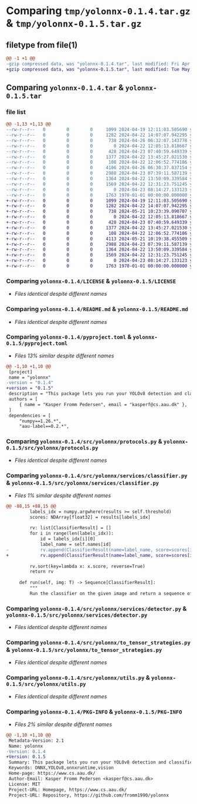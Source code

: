 # Comparing `tmp/yolonnx-0.1.4.tar.gz` & `tmp/yolonnx-0.1.5.tar.gz`

## filetype from file(1)

```diff
@@ -1 +1 @@
-gzip compressed data, was "yolonnx-0.1.4.tar", last modified: Fri Apr 26 06:32:07 2024, max compression
+gzip compressed data, was "yolonnx-0.1.5.tar", last modified: Tue May 21 10:23:39 2024, max compression
```

## Comparing `yolonnx-0.1.4.tar` & `yolonnx-0.1.5.tar`

### file list

```diff
@@ -1,13 +1,13 @@
--rw-r--r--   0        0        0     1099 2024-04-19 12:11:03.505690 yolonnx-0.1.4/LICENSE
--rw-r--r--   0        0        0     1282 2024-04-22 14:07:07.942295 yolonnx-0.1.4/README.md
--rw-r--r--   0        0        0      738 2024-04-26 06:32:07.143778 yolonnx-0.1.4/pyproject.toml
--rw-r--r--   0        0        0        0 2024-04-22 12:05:13.818667 yolonnx-0.1.4/src/yolonnx/__init__.py
--rw-r--r--   0        0        0      428 2024-04-23 07:40:59.649339 yolonnx-0.1.4/src/yolonnx/model.py
--rw-r--r--   0        0        0     1377 2024-04-22 13:45:27.021530 yolonnx-0.1.4/src/yolonnx/protocols.py
--rw-r--r--   0        0        0      108 2024-04-22 12:06:52.774186 yolonnx-0.1.4/src/yolonnx/services/__init__.py
--rw-r--r--   0        0        0     4106 2024-04-26 06:30:37.837154 yolonnx-0.1.4/src/yolonnx/services/classifier.py
--rw-r--r--   0        0        0     2988 2024-04-23 07:39:11.587139 yolonnx-0.1.4/src/yolonnx/services/detector.py
--rw-r--r--   0        0        0     1364 2024-04-22 13:50:09.339584 yolonnx-0.1.4/src/yolonnx/to_tensor_strategies.py
--rw-r--r--   0        0        0     1569 2024-04-22 12:31:23.751245 yolonnx-0.1.4/src/yolonnx/utils.py
--rw-r--r--   0        0        0        0 2024-04-23 08:14:27.133123 yolonnx-0.1.4/tests/__init__.py
--rw-r--r--   0        0        0     1763 1970-01-01 00:00:00.000000 yolonnx-0.1.4/PKG-INFO
+-rw-r--r--   0        0        0     1099 2024-04-19 12:11:03.505690 yolonnx-0.1.5/LICENSE
+-rw-r--r--   0        0        0     1282 2024-04-22 14:07:07.942295 yolonnx-0.1.5/README.md
+-rw-r--r--   0        0        0      738 2024-05-21 10:23:39.090707 yolonnx-0.1.5/pyproject.toml
+-rw-r--r--   0        0        0        0 2024-04-22 12:05:13.818667 yolonnx-0.1.5/src/yolonnx/__init__.py
+-rw-r--r--   0        0        0      428 2024-04-23 07:40:59.649339 yolonnx-0.1.5/src/yolonnx/model.py
+-rw-r--r--   0        0        0     1377 2024-04-22 13:45:27.021530 yolonnx-0.1.5/src/yolonnx/protocols.py
+-rw-r--r--   0        0        0      108 2024-04-22 12:06:52.774186 yolonnx-0.1.5/src/yolonnx/services/__init__.py
+-rw-r--r--   0        0        0     4113 2024-05-21 10:19:38.455509 yolonnx-0.1.5/src/yolonnx/services/classifier.py
+-rw-r--r--   0        0        0     2988 2024-04-23 07:39:11.587139 yolonnx-0.1.5/src/yolonnx/services/detector.py
+-rw-r--r--   0        0        0     1364 2024-04-22 13:50:09.339584 yolonnx-0.1.5/src/yolonnx/to_tensor_strategies.py
+-rw-r--r--   0        0        0     1569 2024-04-22 12:31:23.751245 yolonnx-0.1.5/src/yolonnx/utils.py
+-rw-r--r--   0        0        0        0 2024-04-23 08:14:27.133123 yolonnx-0.1.5/tests/__init__.py
+-rw-r--r--   0        0        0     1763 1970-01-01 00:00:00.000000 yolonnx-0.1.5/PKG-INFO
```

### Comparing `yolonnx-0.1.4/LICENSE` & `yolonnx-0.1.5/LICENSE`

 * *Files identical despite different names*

### Comparing `yolonnx-0.1.4/README.md` & `yolonnx-0.1.5/README.md`

 * *Files identical despite different names*

### Comparing `yolonnx-0.1.4/pyproject.toml` & `yolonnx-0.1.5/pyproject.toml`

 * *Files 13% similar despite different names*

```diff
@@ -1,10 +1,10 @@
 [project]
 name = "yolonnx"
-version = "0.1.4"
+version = "0.1.5"
 description = "This package lets you run your YOLOv8 detection and classification models using ONNXRuntime."
 authors = [
     { name = "Kasper Fromm Pedersen", email = "kasperf@cs.aau.dk" },
 ]
 dependencies = [
     "numpy==1.26.*",
     "aau-label==0.2.*",
```

### Comparing `yolonnx-0.1.4/src/yolonnx/protocols.py` & `yolonnx-0.1.5/src/yolonnx/protocols.py`

 * *Files identical despite different names*

### Comparing `yolonnx-0.1.4/src/yolonnx/services/classifier.py` & `yolonnx-0.1.5/src/yolonnx/services/classifier.py`

 * *Files 1% similar despite different names*

```diff
@@ -88,15 +88,15 @@
         labels_idx = numpy.argwhere(results >= self.threshold)
         scores: NDArray[float32] = results[labels_idx]
 
         rv: list[ClassifierResult] = []
         for i in range(len(labels_idx)):
             id = labels_idx[i][0]
             label_name = self.names[id]
-            rv.append(ClassifierResult(name=label_name, score=scores[i][0]))
+            rv.append(ClassifierResult(name=label_name, score=scores[i][0].item()))
 
         rv.sort(key=lambda x: x.score, reverse=True)
         return rv
 
     def run(self, img: T) -> Sequence[ClassifierResult]:
         """
         Run the classifier on the given image and return a sequence of ClassifierResult objects.
```

### Comparing `yolonnx-0.1.4/src/yolonnx/services/detector.py` & `yolonnx-0.1.5/src/yolonnx/services/detector.py`

 * *Files identical despite different names*

### Comparing `yolonnx-0.1.4/src/yolonnx/to_tensor_strategies.py` & `yolonnx-0.1.5/src/yolonnx/to_tensor_strategies.py`

 * *Files identical despite different names*

### Comparing `yolonnx-0.1.4/src/yolonnx/utils.py` & `yolonnx-0.1.5/src/yolonnx/utils.py`

 * *Files identical despite different names*

### Comparing `yolonnx-0.1.4/PKG-INFO` & `yolonnx-0.1.5/PKG-INFO`

 * *Files 2% similar despite different names*

```diff
@@ -1,10 +1,10 @@
 Metadata-Version: 2.1
 Name: yolonnx
-Version: 0.1.4
+Version: 0.1.5
 Summary: This package lets you run your YOLOv8 detection and classification models using ONNXRuntime.
 Keywords: ONNX,YOLOv8,onnxruntime,vision
 Home-page: https://www.cs.aau.dk/
 Author-Email: Kasper Fromm Pedersen <kasperf@cs.aau.dk>
 License: MIT
 Project-URL: Homepage, https://www.cs.aau.dk/
 Project-URL: Repository, https://github.com/fromm1990/yolonnx
```

